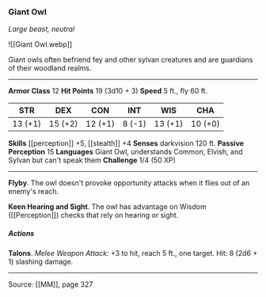 ### Giant Owl
_Large beast, neutral_

![[Giant Owl.webp]]

Giant owls often befriend fey and other sylvan creatures and are guardians of their woodland realms.





---

**Armor Class** 12
**Hit Points** 19 (3d10 + 3)
**Speed** 5 ft., fly 60 ft.

| STR     | DEX     | CON     | INT     | WIS     | CHA     |
|---------|---------|---------|---------|---------|---------|
| 13 (+1) | 15 (+2) | 12 (+1) | 8 (-1) | 13 (+1) | 10 (+0) |

**Skills** [[perception]] +5, [[stealth]] +4
**Senses** darkvision 120 ft.
**Passive Perception** 15
**Languages** Giant Owl, understands Common, Elvish, and Sylvan but can't speak them
**Challenge** 1/4 (50 XP)

---

**Flyby**. The owl doesn't provoke opportunity attacks when it flies out of an enemy's reach.

**Keen Hearing and Sight**. The owl has advantage on Wisdom ([[Perception]]) checks that rely on hearing or sight.

##### Actions
**Talons**. _Melee Weapon Attack:_ +3 to hit, reach 5 ft., one target. Hit: 8 (2d6 + 1) slashing damage.


---

Source: [[MM]], page 327